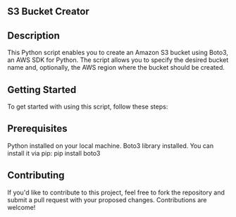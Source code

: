 ## S3 Bucket Creator

## Description
This Python script enables you to create an Amazon S3 bucket using Boto3,
an AWS SDK for Python. The script allows you to specify the desired bucket name and, optionally, 
the AWS region where the bucket should be created.

## Getting Started
To get started with using this script, follow these steps:

## Prerequisites
Python installed on your local machine.
Boto3 library installed. You can install it via pip:
    pip install boto3

## Contributing
If you'd like to contribute to this project,
feel free to fork the repository and submit a pull request with your proposed changes.
Contributions are welcome!
